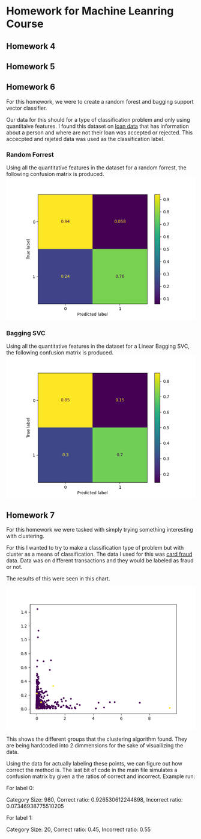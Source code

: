 # Homework for Machine Leanring Course
## Homework 4

## Homework 5

## Homework 6
For this homework, we were to create a random forest and bagging support vector classifier.

Our data for this should for a type of classification problem and only using quantitaive features. I found this dataset on [loan data](https://www.kaggle.com/datasets/udaymalviya/bank-loan-data) that has information about a person and where are not their loan was accepted or rejected. This accecpted and rejeted data was used as the classification label.

### Random Forrest

Using all the quantitative features in the dataset for a random forrest, the following confusion matrix is produced.
![RandomForrest_CM](https://github.com/TheFosh/MachineLearning_Homework/blob/main/Images/Homework6_RanForCM.png)

### Bagging SVC

Using all the quantitative features in the dataset for a Linear Bagging SVC, the following confusion matrix is produced.
![BaggingSVC_CM](https://github.com/TheFosh/MachineLearning_Homework/blob/main/Images/Homework6_CM.png)

## Homework 7
For this homework we were tasked with simply trying something interesting with clustering.

For this I wanted to try to make a classification type of problem but with cluster as a means of classification.
The data I used for this was [card fraud](https://www.kaggle.com/datasets/dhanushnarayananr/credit-card-fraud) data. Data was on different transactions and they would be labeled as fraud or not.

The results of this were seen in this chart.

![Homework7_Display](https://github.com/TheFosh/MachineLearning_Homework/blob/main/Images/Homework7_Display.png)

This shows the different groups that the clustering algorithm found. They are being hardcoded into 2 dimmensions for the sake of visuallizing the data.

Using the data for actually labeling these points, we can figure out how correct the method is.
The last bit of code in the main file simulates a confusion matrix by given a the ratios of correct and incorrect.
Example run:

For label 0:

Category Size: 980, Correct ratio: 0.926530612244898, Incorrect ratio: 0.07346938775510205

For label 1:

Category Size: 20, Correct ratio: 0.45, Incorrect ratio: 0.55
